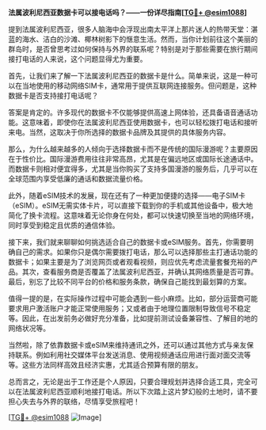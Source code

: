 **法属波利尼西亚数据卡可以接电话吗？——一份详尽指南[[TG💪+ @esim1088](https://t.me/s/esim1088)]**

提到法属波利尼西亚，很多人脑海中会浮现出南太平洋上那片迷人的热带天堂：湛蓝的海水、洁白的沙滩、椰林树影下的惬意生活。然而，当你计划前往这个美丽的群岛时，是否曾思考过如何保持与外界的联系呢？特别是对于那些需要在旅行期间接打电话的人来说，这个问题显得尤为重要。

首先，让我们来了解一下法属波利尼西亚的数据卡是什么。简单来说，这是一种可以在当地使用的移动网络SIM卡，通常用于提供互联网连接服务。但问题是，这种数据卡是否支持接打电话呢？

答案是肯定的。许多现代的数据卡不仅能够提供高速上网体验，还具备语音通话功能。这意味着，即使你在法属波利尼西亚使用数据卡，也可以轻松拨打电话和接听来电。当然，这取决于你所选择的数据卡品牌及其提供的具体服务内容。

那么，为什么越来越多的人倾向于选择数据卡而不是传统的国际漫游呢？主要原因在于性价比。国际漫游费用往往非常高昂，尤其是在偏远地区或国际长途通话中。而数据卡则相对便宜得多，尤其是当你购买了支持多国漫游的服务后，几乎可以在全球范围内享受低廉的通话和数据流量价格。

此外，随着eSIM技术的发展，现在还有了一种更加便捷的选择——电子SIM卡（eSIM）。eSIM无需实体卡片，可以直接下载到你的手机或其他设备中，极大地简化了换卡流程。这意味着无论你身在何处，都可以快速切换至当地的网络环境，同时享受到稳定且优质的通信体验。

接下来，我们就来聊聊如何挑选适合自己的数据卡或eSIM服务。首先，你需要明确自己的需求。如果你只是偶尔需要拨打电话，那么可以选择那些主打通话功能的数据卡；如果主要是为了浏览网页或者观看视频，则应优先考虑流量套餐充裕的产品。其次，查看服务商是否覆盖了法属波利尼西亚，并确认其网络质量是否可靠。最后，别忘了比较不同平台的价格和服务条款，确保自己能找到最划算的方案。

值得一提的是，在实际操作过程中可能会遇到一些小麻烦。比如，部分运营商可能要求用户激活账户才能正常使用服务；又或者由于地理位置限制导致信号不稳定等。因此，在出发前务必做好充分准备，比如提前测试设备兼容性、了解目的地的网络状况等。

当然啦，除了依靠数据卡或eSIM来维持通讯之外，还可以通过其他方式与亲友保持联系。例如利用社交媒体平台发送消息、使用视频通话应用进行面对面交流等等。这些方法同样高效且经济实惠，尤其适合预算有限的朋友。

总而言之，无论是出于工作还是个人原因，只要合理规划并选择合适工具，完全可以在法属波利尼西亚顺利地接打电话。所以下次踏上这片梦幻般的土地时，请不要担心失去与外界的联络，尽情享受旅程吧！

[[TG💪+ @esim1088](https://t.me/s/esim1088) ![Image](https://i.postimg.cc/4NQfJmqS/Snipaste-2025-05-13-00-14-12.png)]